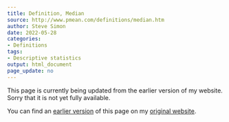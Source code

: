 ```yaml
---
title: Definition, Median
source: http://www.pmean.com/definitions/median.htm
author: Steve Simon
date: 2022-05-28
categories:
- Definitions
tags:
- Descriptive statistics
output: html_document
page_update: no
---
```


This page is currently being updated from the earlier version of my website. Sorry that it is not yet fully available.

<!---More--->


You can find an [earlier version][sim1] of this page on my [original website][sim2].

[sim1]: http://www.pmean.com/definitions/median.htm
[sim2]: http://www.pmean.com/original_site.html
